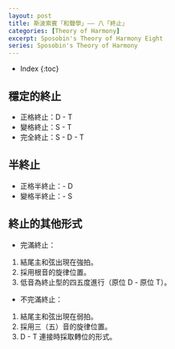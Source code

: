 ```yaml
---
layout: post
title: 斯波索賓「和聲學」—— 八「終止」
categories: [Theory of Harmony]
excerpt: Sposobin's Theory of Harmony Eight
series: Sposobin's Theory of Harmony
---
```

* Index
{:toc}

## 穩定的終止

- 正格終止：D - T
- 變格終止：S - T
- 完全終止：S - D - T

## 半終止

- 正格半終止：- D
- 變格半終止：- S

## 終止的其他形式

- 完滿終止：
1. 結尾主和弦出現在強拍。
2. 採用根音的旋律位置。
3. 低音為終止型的四五度進行（原位 D - 原位 T）。

- 不完滿終止：
1. 結尾主和弦出現在弱拍。
2. 採用三（五）音的旋律位置。
3. D - T 連接時採取轉位的形式。